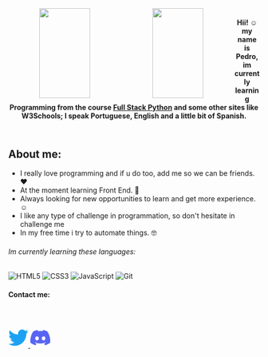 <div align="center" style="display: inline_block">
  <a href="https://github.com/ThanksUniverse">
  <img style="float: left; width: 45%;" height="180em" src="https://github-readme-stats.vercel.app/api?username=ThanksUniverse&show_icons=true&theme=dark&include_all_commits=true&count_private=true"/>
  <img style="float: left; width: 45%;" height="180em" src="https://github-readme-stats.vercel.app/api/top-langs/?username=ThanksUniverse&layout=compact&langs_count=7&theme=dark"/>
 </a>
</div>
  
  
  
<header>
    <h4>Hii! ☺ my name is Pedro, im currently learning Programming from the course <a href="https://ebaconline.com.br/full-stack-python" target="_blank">Full Stack Python</a> and some other sites like W3Schools; I speak Portuguese, English and a little bit of Spanish.
  </header>
  <main>
    <section>
      <h2><strong>About me:</strong></h2>
      <ul>
        <li>I really love programming and if u do too, add me so we can be friends. ♥</li>
        <li>At the moment learning Front End. 📝</li>
        <li>Always looking for new opportunities to learn and get more experience. ☺</li>
        <li>I like any type of challenge in programmation, so don't hesitate in challenge me</li>
        <li>In my free time i try to automate things. 🤓</li>
      </ul>
    </section>
     <section>
       <h6>Im currently learning these languages:</h6>   
       <img src="https://camo.githubusercontent.com/5aaa493e3cfe33a44e2474afb656210e55ce612012367546cbb454a1ef73d9f2/68747470733a2f2f696d672e736869656c64732e696f2f62616467652f48544d4c352d4533344632362e7376673f267374796c653d666c6174266c6f676f3d68746d6c35266c6f676f436f6c6f723d7768697465" alt="HTML5" data-canonical-src="https://img.shields.io/badge/HTML5-E34F26.svg?&amp;style=flat&amp;logo=html5&amp;logoColor=white" style="max-width: 100%;">
       <img src="https://camo.githubusercontent.com/b3f1eddf3c48cfa61466c88f3dcf3f1b51616e2c8ff3447ac90c84f802545082/68747470733a2f2f696d672e736869656c64732e696f2f62616467652f435353332d2532333135373242362e7376673f267374796c653d666c6174266c6f676f3d63737333266c6f676f436f6c6f723d7768697465" alt="CSS3" data-canonical-src="https://img.shields.io/badge/CSS3-%231572B6.svg?&amp;style=flat&amp;logo=css3&amp;logoColor=white" style="max-width: 100%;">
<img src="https://camo.githubusercontent.com/f2ffb4b78b9aa9e39e511280def47fce6d9eae8daa2f60af369da49aa3baab33/68747470733a2f2f696d672e736869656c64732e696f2f62616467652f4a4156415343524950542d3332333333302e7376673f267374796c653d666c6174266c6f676f3d6a617661736372697074266c6f676f436f6c6f723d253233463744463145" alt="JavaScript" data-canonical-src="https://img.shields.io/badge/JAVASCRIPT-323330.svg?&amp;style=flat&amp;logo=javascript&amp;logoColor=%23F7DF1E" style="max-width: 100%;">
<img src="https://camo.githubusercontent.com/a604b4938da68b9051bab5a12cdf4f4d71f85433ce5d25ef6e020e02b9c625b4/68747470733a2f2f696d672e736869656c64732e696f2f62616467652f4749542d2532334630353033332e7376673f267374796c653d666c6174266c6f676f3d676974266c6f676f436f6c6f723d7768697465" alt="Git" data-canonical-src="https://img.shields.io/badge/GIT-%23F05033.svg?&amp;style=flat&amp;logo=git&amp;logoColor=white" style="max-width: 100%;">
     </section> 
    <footer>
      <h4>Contact me:</h4>
      <nav>
        <a href="https://twitter.com/ThanksUniverse_"><img src="./twitter.svg" alt="Twitter" title="ThanksUniverse_" style="max-width: 100%; height: 40px; width: 40px; padding-top: 40px;"</a>                     <a href="https://discordapp.com/users/296461607549272064" target="_blank"><img src="./discord.svg" alt="Discord" title="♡᲼#5025" style="max-width: 100%; height: 40px; width: 40px;"></a>
      </nav>
    </footer>
  </main>
